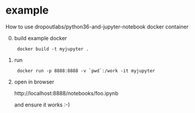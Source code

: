 # example

How to use dropoutlabs/python36-and-jupyter-notebook docker container

0. build example docker

        docker build -t myjupyter .

1. run

        docker run -p 8888:8888 -v `pwd`:/work -it myjupyter

2. open in browser

    http://localhost:8888/notebooks/foo.ipynb

    and ensure it works :-)

